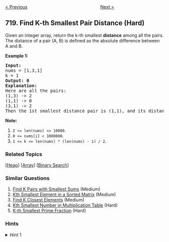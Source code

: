 <!--|This file generated by command(leetcode description); DO NOT EDIT.    |-->
<!--+----------------------------------------------------------------------+-->
<!--|@author    openset <openset.wang@gmail.com>                           |-->
<!--|@link      https://github.com/openset                                 |-->
<!--|@home      https://github.com/openset/leetcode                        |-->
<!--+----------------------------------------------------------------------+-->

[< Previous](https://github.com/openset/leetcode/tree/master/problems/maximum-length-of-repeated-subarray "Maximum Length of Repeated Subarray")
　　　　　　　　　　　　　　　　
[Next >](https://github.com/openset/leetcode/tree/master/problems/longest-word-in-dictionary "Longest Word in Dictionary")

## 719. Find K-th Smallest Pair Distance (Hard)

<p>Given an integer array, return the k-th smallest <b>distance</b> among all the pairs. The distance of a pair (A, B) is defined as the absolute difference between A and B. </p>

<p><b>Example 1:</b><br />
<pre>
<b>Input:</b>
nums = [1,3,1]
k = 1
<b>Output: 0</b> 
<b>Explanation:</b>
Here are all the pairs:
(1,3) -> 2
(1,1) -> 0
(3,1) -> 2
Then the 1st smallest distance pair is (1,1), and its distance is 0.
</pre>
</p>

<p><b>Note:</b><br>
<ol>
<li><code>2 <= len(nums) <= 10000</code>.</li>
<li><code>0 <= nums[i] < 1000000</code>.</li>
<li><code>1 <= k <= len(nums) * (len(nums) - 1) / 2</code>.</li>
</ol>
</p>

### Related Topics
  [[Heap](https://github.com/openset/leetcode/tree/master/tag/heap/README.md)]
  [[Array](https://github.com/openset/leetcode/tree/master/tag/array/README.md)]
  [[Binary Search](https://github.com/openset/leetcode/tree/master/tag/binary-search/README.md)]

### Similar Questions
  1. [Find K Pairs with Smallest Sums](https://github.com/openset/leetcode/tree/master/problems/find-k-pairs-with-smallest-sums) (Medium)
  1. [Kth Smallest Element in a Sorted Matrix](https://github.com/openset/leetcode/tree/master/problems/kth-smallest-element-in-a-sorted-matrix) (Medium)
  1. [Find K Closest Elements](https://github.com/openset/leetcode/tree/master/problems/find-k-closest-elements) (Medium)
  1. [Kth Smallest Number in Multiplication Table](https://github.com/openset/leetcode/tree/master/problems/kth-smallest-number-in-multiplication-table) (Hard)
  1. [K-th Smallest Prime Fraction](https://github.com/openset/leetcode/tree/master/problems/k-th-smallest-prime-fraction) (Hard)

### Hints
<details>
<summary>Hint 1</summary>
Binary search for the answer.  How can you check how many pairs have distance <= X?
</details>
